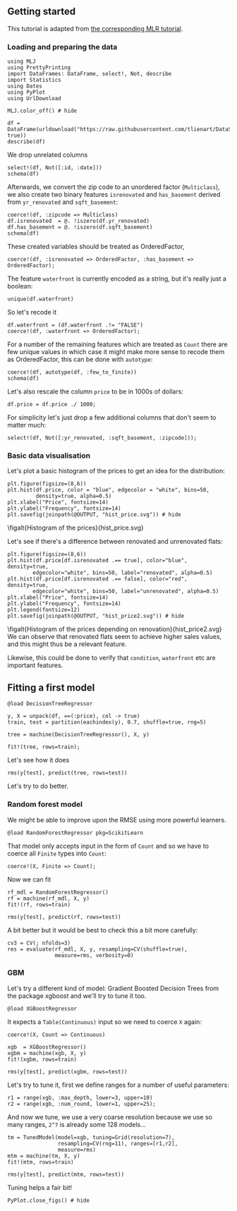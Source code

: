 <!--This file was generated, do not modify it.-->
## Getting started

This tutorial is adapted from [the corresponding MLR tutorial](https://mlr3gallery.mlr-org.com/house-prices-in-king-county/).

### Loading and  preparing the data

```julia:ex1
using MLJ
using PrettyPrinting
import DataFrames: DataFrame, select!, Not, describe
import Statistics
using Dates
using PyPlot
using UrlDownload

MLJ.color_off() # hide

df = DataFrame(urldownload("https://raw.githubusercontent.com/tlienart/DataScienceTutorialsData.jl/master/data/kc_housing.csv", true))
describe(df)
```

We drop unrelated columns

```julia:ex2
select!(df, Not([:id, :date]))
schema(df)
```

Afterwards, we convert the zip code to an unordered factor (`Multiclass`), we also create two binary features `isrenovated` and `has_basement` derived from `yr_renovated` and `sqft_basement`:

```julia:ex3
coerce!(df, :zipcode => Multiclass)
df.isrenovated  = @. !iszero(df.yr_renovated)
df.has_basement = @. !iszero(df.sqft_basement)
schema(df)
```

These created variables should be treated as OrderedFactor,

```julia:ex4
coerce!(df, :isrenovated => OrderedFactor, :has_basement => OrderedFactor);
```

The feature `waterfront` is currently encoded as a string, but it's really just a boolean:

```julia:ex5
unique(df.waterfront)
```

So let's recode it

```julia:ex6
df.waterfront = (df.waterfront .!= "FALSE")
coerce!(df, :waterfront => OrderedFactor);
```

For a number of the remaining features which are treated as `Count` there are few unique values in which case it might make more sense to recode them as OrderedFactor, this can be done with `autotype`:

```julia:ex7
coerce!(df, autotype(df, :few_to_finite))
schema(df)
```

Let's also rescale the column `price` to be in 1000s of dollars:

```julia:ex8
df.price = df.price ./ 1000;
```

For simplicity let's just drop a few additional columns that don't seem to matter much:

```julia:ex9
select!(df, Not([:yr_renovated, :sqft_basement, :zipcode]));
```

### Basic data visualisation

Let's plot a basic histogram of the prices to get an idea for the distribution:

```julia:ex10
plt.figure(figsize=(8,6))
plt.hist(df.price, color = "blue", edgecolor = "white", bins=50,
         density=true, alpha=0.5)
plt.xlabel("Price", fontsize=14)
plt.ylabel("Frequency", fontsize=14)
plt.savefig(joinpath(@OUTPUT, "hist_price.svg")) # hide
```

\figalt{Histogram of the prices}{hist_price.svg}

Let's see if there's a difference between renovated and unrenovated flats:

```julia:ex11
plt.figure(figsize=(8,6))
plt.hist(df.price[df.isrenovated .== true], color="blue", density=true,
        edgecolor="white", bins=50, label="renovated", alpha=0.5)
plt.hist(df.price[df.isrenovated .== false], color="red", density=true,
        edgecolor="white", bins=50, label="unrenovated", alpha=0.5)
plt.xlabel("Price", fontsize=14)
plt.ylabel("Frequency", fontsize=14)
plt.legend(fontsize=12)
plt.savefig(joinpath(@OUTPUT, "hist_price2.svg")) # hide
```

\figalt{Histogram of the prices depending on renovation}{hist_price2.svg}
We can observe that renovated flats seem to achieve higher sales values, and this might thus be a relevant feature.


Likewise, this could be done to verify that `condition`, `waterfront` etc are important features.

## Fitting a first model

```julia:ex12
@load DecisionTreeRegressor

y, X = unpack(df, ==(:price), col -> true)
train, test = partition(eachindex(y), 0.7, shuffle=true, rng=5)

tree = machine(DecisionTreeRegressor(), X, y)

fit!(tree, rows=train);
```

Let's see how it does

```julia:ex13
rms(y[test], predict(tree, rows=test))
```

Let's try to do better.

### Random forest model

We might be able to improve upon the RMSE using more powerful learners.

```julia:ex14
@load RandomForestRegressor pkg=ScikitLearn
```

That model only accepts input in the form of `Count` and so we have to coerce all `Finite` types into `Count`:

```julia:ex15
coerce!(X, Finite => Count);
```

Now we can fit

```julia:ex16
rf_mdl = RandomForestRegressor()
rf = machine(rf_mdl, X, y)
fit!(rf, rows=train)

rms(y[test], predict(rf, rows=test))
```

A bit better but it would be best to check this a bit more carefully:

```julia:ex17
cv3 = CV(; nfolds=3)
res = evaluate(rf_mdl, X, y, resampling=CV(shuffle=true),
               measure=rms, verbosity=0)
```

### GBM

Let's try a different kind of model: Gradient Boosted Decision Trees from the package xgboost and we'll try to tune it too.

```julia:ex18
@load XGBoostRegressor
```

It expects a `Table(Continuous)` input so we need to coerce `X` again:

```julia:ex19
coerce!(X, Count => Continuous)

xgb  = XGBoostRegressor()
xgbm = machine(xgb, X, y)
fit!(xgbm, rows=train)

rms(y[test], predict(xgbm, rows=test))
```

Let's try to tune it, first we define ranges for a number of useful parameters:

```julia:ex20
r1 = range(xgb, :max_depth, lower=3, upper=10)
r2 = range(xgb, :num_round, lower=1, upper=25);
```

And now we tune, we use a very coarse resolution because we use so many ranges, `2^7` is already some 128 models...

```julia:ex21
tm = TunedModel(model=xgb, tuning=Grid(resolution=7),
                resampling=CV(rng=11), ranges=[r1,r2],
                measure=rms)
mtm = machine(tm, X, y)
fit!(mtm, rows=train)

rms(y[test], predict(mtm, rows=test))
```

Tuning helps a fair bit!

```julia:ex22
PyPlot.close_figs() # hide
```

